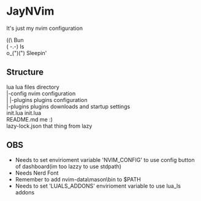 # JayNVim

It's just my nvim configuration

(\(\       Bun  
( -.-)     Is  
o_(")(")   Sleepin'  

## Structure

lua             lua files directory  
|-config            nvim configuration  
| |-plugins             plugins configuration  
|-plugins           plugins downloads and startup settings  
init.lua        init.lua  
README.md       me :)  
lazy-lock.json  that thing from lazy  

## OBS
- Needs to set envirioment variable 'NVIM\_CONFIG' to use config button of dashboard(im too lazzy to use stdpath)
- Needs Nerd Font
- Remember to add nvim-data\mason\bin to $PATH
- Needs to set 'LUALS\_ADDONS' envirioment variable to use lua\_ls addons

